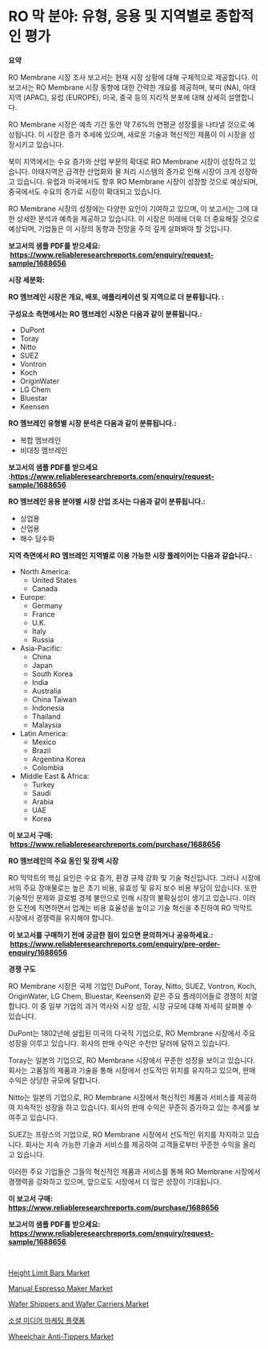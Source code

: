 <p><h1>RO 막 분야: 유형, 응용 및 지역별로 종합적인 평가</h1></p><p><strong>요약</strong></p>
<p><p>RO Membrane 시장 조사 보고서는 현재 시장 상황에 대해 구체적으로 제공합니다. 이 보고서는 RO Membrane 시장 동향에 대한 간략한 개요를 제공하며, 북미 (NA), 아태지역 (APAC), 유럽 (EUROPE), 미국, 중국 등의 지리적 분포에 대해 상세히 설명합니다.</p><p>RO Membrane 시장은 예측 기간 동안 약 7.6%의 연평균 성장률을 나타낼 것으로 예상됩니다. 이 시장은 증가 추세에 있으며, 새로운 기술과 혁신적인 제품이 이 시장을 성장시키고 있습니다.</p><p>북미 지역에서는 수요 증가와 산업 부문의 확대로 RO Membrane 시장이 성장하고 있습니다. 아태지역은 급격한 산업화와 물 처리 시스템의 증가로 인해 시장이 크게 성장하고 있습니다. 유럽과 미국에서도 향후 RO Membrane 시장이 성장할 것으로 예상되며, 중국에서도 수요의 증가로 시장이 확대되고 있습니다.</p><p>RO Membrane 시장의 성장에는 다양한 요인이 기여하고 있으며, 이 보고서는 그에 대한 상세한 분석과 예측을 제공하고 있습니다. 이 시장은 미래에 더욱 더 중요해질 것으로 예상되며, 기업들은 이 시장의 동향과 전망을 주의 깊게 살펴봐야 할 것입니다.</p></p>
<p><strong>보고서의 샘플 PDF를 받으세요: &nbsp;<a href="https://www.reliableresearchreports.com/enquiry/request-sample/1688656">https://www.reliableresearchreports.com/enquiry/request-sample/1688656</a></strong></p>
<p><strong>시장 세분화:</strong></p>
<p><strong> RO 멤브레인 시장은 개요, 배포, 애플리케이션 및 지역으로 더 분류됩니다. :</strong></p>
<p><strong>구성요소 측면에서는 RO 멤브레인 시장은 다음과 같이 분류됩니다.:</strong></p>
<p><ul><li>DuPont</li><li>Toray</li><li>Nitto</li><li>SUEZ</li><li>Vontron</li><li>Koch</li><li>OriginWater</li><li>LG Chem</li><li>Bluestar</li><li>Keensen</li></ul></p>
<p><strong> RO 멤브레인 유형별 시장 분석은 다음과 같이 분류됩니다.:</strong></p>
<p><ul><li>복합 멤브레인</li><li>비대칭 멤브레인</li></ul></p>
<p><strong>보고서의 샘플 PDF를 받으세요 :<a href="https://www.reliableresearchreports.com/enquiry/request-sample/1688656">https://www.reliableresearchreports.com/enquiry/request-sample/1688656</a></strong></p>
<p><strong> RO 멤브레인 응용 분야별 시장 산업 조사는 다음과 같이 분류됩니다.:</strong></p>
<p><ul><li>상업용</li><li>산업용</li><li>해수 담수화</li></ul></p>
<p><strong>지역 측면에서 RO 멤브레인 지역별로 이용 가능한 시장 플레이어는 다음과 같습니다.:</strong></p>
<p><ul>
    <li>
        North America:
        <ul>
            <li>United States</li>
            <li>Canada</li>
        </ul>
    </li>
    <li>
        Europe:
        <ul>
            <li>Germany</li>
            <li>France</li>
            <li>U.K.</li>
            <li>Italy</li>
            <li>Russia</li>
        </ul>
    </li>
    <li>
        Asia-Pacific:
        <ul>
            <li>China</li>
            <li>Japan</li>
            <li>South Korea</li>
            <li>India</li>
            <li>Australia</li>
            <li>China Taiwan</li>
            <li>Indonesia</li>
            <li>Thailand</li>
            <li>Malaysia</li>
        </ul>
    </li>
    <li>
        Latin America:
        <ul>
            <li>Mexico</li>
            <li>Brazil</li>
            <li>Argentina Korea</li>
            <li>Colombia</li>
        </ul>
    </li>
    <li>
        Middle East & Africa:
        <ul>
            <li>Turkey</li>
            <li>Saudi</li>
            <li>Arabia</li>
            <li>UAE</li>
            <li>Korea</li>
        </ul>
    </li>
    </ul></p>
<p><strong>이 보고서 구매: &nbsp;<a href="https://www.reliableresearchreports.com/purchase/1688656">https://www.reliableresearchreports.com/purchase/1688656</a></strong></p>
<p><strong>RO 멤브레인의 주요 동인 및 장벽 시장</strong></p>
<p><p>RO 막막트의 핵심 요인은 수요 증가, 환경 규제 강화 및 기술 혁신입니다. 그러나 시장에서의 주요 장애물로는 높은 초기 비용, 유효성 및 유지 보수 비용 부담이 있습니다. 또한 기술적인 문제와 글로벌 경제 불안으로 인해 시장의 불확실성이 생기고 있습니다. 이러한 도전에 직면하면서 업계는 비용 효율성을 높이고 기술 혁신을 추진하여 RO 막막트 시장에서 경쟁력을 유지해야 합니다.</p></p>
<p><strong>이 보고서를 구매하기 전에 궁금한 점이 있으면 문의하거나 공유하세요.: &nbsp;<a href="https://www.reliableresearchreports.com/enquiry/pre-order-enquiry/1688656">https://www.reliableresearchreports.com/enquiry/pre-order-enquiry/1688656</a></strong></p>
<p><strong>경쟁 구도</strong></p>
<p><p>RO Membrane 시장은 국제 기업인 DuPont, Toray, Nitto, SUEZ, Vontron, Koch, OriginWater, LG Chem, Bluestar, Keensen와 같은 주요 플레이어들로 경쟁이 치열합니다. 이 중 일부 기업의 과거 역사와 시장 성장, 시장 규모에 대해 자세히 살펴볼 수 있습니다.</p><p>DuPont는 1802년에 설립된 미국의 다국적 기업으로, RO Membrane 시장에서 주요 성장을 이루고 있습니다. 회사의 판매 수익은 수천만 달러에 달하고 있습니다.</p><p>Toray는 일본의 기업으로, RO Membrane 시장에서 꾸준한 성장을 보이고 있습니다. 회사는 고품질의 제품과 기술을 통해 시장에서 선도적인 위치를 유지하고 있으며, 판매 수익은 상당한 규모에 달합니다.</p><p>Nitto는 일본의 기업으로, RO Membrane 시장에서 혁신적인 제품과 서비스를 제공하여 지속적인 성장을 하고 있습니다. 회사의 판매 수익은 꾸준히 증가하고 있는 추세를 보여주고 있습니다.</p><p>SUEZ는 프랑스의 기업으로, RO Membrane 시장에서 선도적인 위치를 차지하고 있습니다. 회사는 지속 가능한 기술과 서비스를 제공하여 고객들로부터 꾸준한 수익을 올리고 있습니다.</p><p>이러한 주요 기업들은 그들의 혁신적인 제품과 서비스를 통해 RO Membrane 시장에서 경쟁력을 강화하고 있으며, 앞으로도 시장에서 더 많은 성장이 기대됩니다.</p></p>
<p><strong>이 보고서 구매: &nbsp; <a href="https://www.reliableresearchreports.com/purchase/1688656">https://www.reliableresearchreports.com/purchase/1688656</a></strong></p>
<p><strong>보고서의 샘플 PDF를 받으세요: &nbsp;<a href="https://www.reliableresearchreports.com/enquiry/request-sample/1688656">https://www.reliableresearchreports.com/enquiry/request-sample/1688656</a></strong><strong></strong></p>
<p>&nbsp;</p>
<p><p><a href="https://github.com/irfadac/Market-Research-Report-List-2/blob/main/height-limit-bars-market.md">Height Limit Bars Market</a></p><p><a href="https://view.publitas.com/reportprime-1/decoding-the-manual-espresso-maker-market-a-deep-dive-into-the-latest-market-trends-market-segmentation-and-competitive-analysis/">Manual Espresso Maker Market</a></p><p><a href="https://sore-arch-6db.notion.site/Global-Wafer-Shippers-and-Wafer-Carriers-Market-by-Types-Applications-and-Major-Players-with-Regi-d72b960e38a94c7aa3b1891f6e597aaa">Wafer Shippers and Wafer Carriers Market</a></p><p><a href="https://medium.com/@hxzi07639916/%EC%86%8C%EC%85%9C-%EB%AF%B8%EB%94%94%EC%96%B4-%EB%A7%88%EC%BC%80%ED%8C%85-%ED%94%8C%EB%9E%AB%ED%8F%BC-%EC%8B%9C%EC%9E%A5-%EA%B7%9C%EB%AA%A8%EB%8A%94-%EA%B8%80%EB%A1%9C%EB%B2%8C-%EC%82%B0%EC%97%85%EC%97%90%EC%84%9C-%EC%B5%9C%EA%B3%A0%EC%9D%98-%EB%A7%88%EC%BC%80%ED%8C%85-%EC%B1%84%EB%84%90%EC%9D%84-%EB%82%98%ED%83%80%EB%83%85%EB%8B%88%EB%8B%A4-09c4d9adf292">소셜 미디어 마케팅 플랫폼</a></p><p><a href="https://github.com/ashepherd82/Market-Research-Report-List-3/blob/main/wheelchair-anti-tippers-market.md">Wheelchair Anti-Tippers Market</a></p></p>